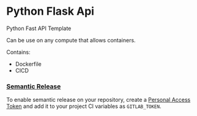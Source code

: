 # Python Flask Api

Python Fast API Template

Can be use on any compute that allows containers.

Contains:
- Dockerfile
- CICD

### [Semantic Release](https://github.com/semantic-release/semantic-release)
To enable semantic release on your repository, create a [Personal Access Token](https://docs.gitlab.com/ee/user/profile/personal_access_tokens.html) and add it to your project CI variables as `GITLAB_TOKEN`.